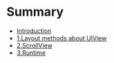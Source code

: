 # Summary

* [Introduction](README.md)
* [1.Layout methods about UIView](layout-method-about-uiview.md)
* [2.ScrollView](scrollview.md)
* [3.Runtime](runtime.md)

